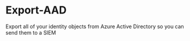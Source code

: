 # Export-AAD
Export all of your identity objects from Azure Active Directory so you can send them to a SIEM
